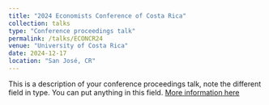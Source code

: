 ```yaml
---
title: "2024 Economists Conference of Costa Rica"
collection: talks
type: "Conference proceedings talk"
permalink: /talks/ECONCR24
venue: "University of Costa Rica"
date: 2024-12-17
location: "San José, CR"
---
```


This is a description of your conference proceedings talk, note the different field in type. You can put anything in this field.
[More information here](http://example2.com)